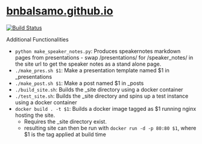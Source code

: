 # [bnbalsamo.github.io](https://bnbalsamo.github.io)

[![Build Status](https://travis-ci.org/bnbalsamo/bnbalsamo.github.io.svg?branch=master)](https://travis-ci.org/bnbalsamo/bnbalsamo.github.io)

Additional Functionalities

* ```python make_speaker_notes.py```: Produces speakernotes markdown pages from presentations - swap /presentations/ for /speaker_notes/ in the site url to get the speaker notes as a stand alone page.
* ```./make_pres.sh $1```: Make a presentation template named $1 in _presentations
* ```./make_post.sh $1```: Make a post named $1 in _posts
* ```./build_site.sh```: Builds the _site directory using a docker container
* ```./test_site.sh```: Builds the _site directory and spins up a test instance using a docker container
* ```docker build . -t $1```: Builds a docker image tagged as $1 running nginx hosting the site.
    * Requires the _site directory exist.
    * resulting site can then be run with ```docker run -d -p 80:80 $1```, where $1 is the tag applied at build time
